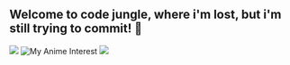 ## Welcome to code jungle, where i'm lost, but i'm still trying to commit! 👋
![](https://komarev.com/ghpvc/?username=SanaMoghaddasi&style=flat-square&color=FADACC)
![My Anime Interest](https://s7.ezgif.com/tmp/ezgif-7-3cf927ad05.gif)
[![](https://spotify-recently-played-readme.vercel.app/api?user=inoz9pc3jmz6hxgovc7dzrq20&count=6&width=375)](https://github.com/JeffreyCA/spotify-recently-played-readme)

